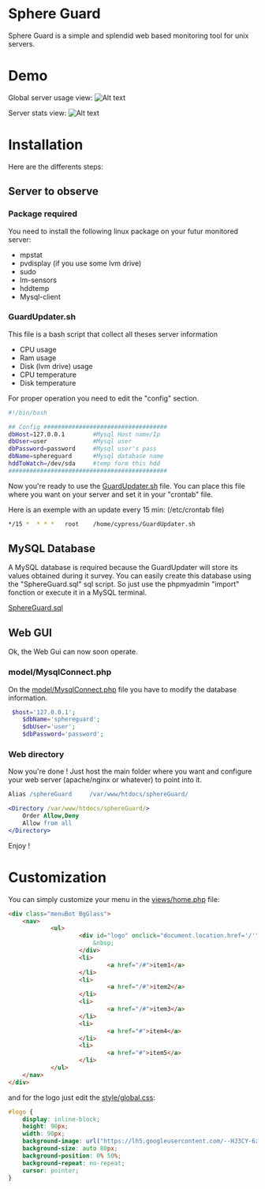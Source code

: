 # Sphere Guard

Sphere Guard is a simple and splendid web based monitoring tool for unix servers.


# Demo

Global server usage view:
![Alt text](https://lh5.googleusercontent.com/-OM3nLdYtyHI/Urbf5yqMiZI/AAAAAAAAByM/vQ0N3BAcxl8/w2234-h872-no/Capture+d%25E2%2580%2599e%25CC%2581cran+2013-12-22+a%25CC%2580+13.49.08.png "Global server usage")

Server stats view:
![Alt text](https://lh6.googleusercontent.com/-UK0ZacKukRs/Urbf56PGUqI/AAAAAAAAByI/hFNKdKU4f68/w2236-h912-no/Capture+d%25E2%2580%2599e%25CC%2581cran+2013-12-22+a%25CC%2580+13.49.17.png "Global server usage")

# Installation
Here are the differents steps:

## Server to observe
### Package required
You need to install the following linux package on your futur monitored server:
* mpstat
* pvdisplay (if you use some lvm drive)
* sudo
* lm-sensors
* hddtemp
* Mysql-client

### GuardUpdater.sh
This file is a bash script that collect all theses server information
* CPU usage
* Ram usage
* Disk (lvm drive) usage
* CPU temperature
* Disk temperature

For proper operation you need to edit the "config" section.

```bash
#!/bin/bash

## Config ###################################
dbHost=127.0.0.1        #Mysql Host name/Ip
dbUser=user             #Mysql user
dbPassword=password     #Mysql user's pass
dbName=sphereguard	    #Mysql database name
hddToWatch=/dev/sda     #temp form this hdd
#############################################
```

Now you're ready to use the <a href="https://github.com/CypressXt/Sphere-Guard/blob/master/GuardUpdater.sh">GuardUpdater.sh</a> file.
You can place this file where you want on your server and set it in your "crontab" file.

Here is an exemple with an update every 15 min:
(/etc/crontab file)
```bash
*/15 *	* * *	root	/home/cypress/GuardUpdater.sh
```
## MySQL Database

A MySQL database is required because the GuardUpdater will store its values ​​obtained during it survey.
You can easily create this database using the "SphereGuard.sql" sql script. So just use the phpmyadmin "import" fonction or execute it in a MySQL terminal.

<a href="https://github.com/CypressXt/Sphere-Guard/blob/master/SphereGuard.sql">SphereGuard.sql</a>

## Web GUI

Ok, the Web Gui can now soon operate.

### model/MysqlConnect.php
On the <a href="https://github.com/CypressXt/Sphere-Guard/blob/master/model/MysqlConnect.php">model/MysqlConnect.php</a> file you have to modify the database information.

```php
 $host='127.0.0.1';
    $dbName='sphereguard';
    $dbUser='user';
    $dbPassword='password';
```
### Web directory

Now you're done ! 
Just host the main folder where you want and configure your web server (apache/nginx or whatever) to point into it.

```apache
Alias /sphereGuard     /var/www/htdocs/sphereGuard/

<Directory /var/www/htdocs/sphereGuard/>
    Order Allow,Deny
    Allow from all
</Directory>
```

Enjoy !

# Customization
You can simply customize your menu in the <a href="https://github.com/CypressXt/Sphere-Guard/blob/master/views/home.php">views/home.php</a> file:

```html
<div class="menuBot BgGlass">
    <nav>
            <ul>
                    <div id="logo" onclick="document.location.href='/'">
                        &nbsp;
                    </div>
                    <li>
                            <a href="/#">item1</a>
                    </li>
                    <li>
                            <a href="/#">item2</a>
                    </li>
                    <li>
                            <a href="/#">item3</a>
                    </li>
                    <li>
                            <a href="#">item4</a>
                    </li>
                    <li>
                            <a href="#">item5</a>
                    </li>
            </ul>
    </nav>
</div>
```

and for the logo just edit the <a href="https://github.com/CypressXt/Sphere-Guard/blob/master/views/home.php">style/global.css</a>:

```css
#logo {
	display: inline-block;
	height: 90px;
	width: 90px;
	background-image: url("https://lh5.googleusercontent.com/--HJ3CY-6zKE/UdF4Eg5Iv5I/AAAAAAAAAOE/bcS_F8htlu4/w416-h1000-no/logoCy.png");
	background-size: auto 80px;
	background-position: 0% 50%;
	background-repeat: no-repeat;
	cursor: pointer;
}
```

